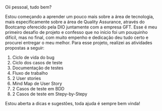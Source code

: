 
Oii pessoal, tudo bem?

Estou começando a aprender um pouco mais sobre a área de tecnologia, mais especificamente sobre a área de Quality Assurance, através do Bootcamp oferecido pela DIO juntamente com a empresa GFT.
Esse é meu primeiro desafio de projeto e confesso que no início foi um pouquinho difícil, mas no final, com muito empenho e dedicação deu tudo certo e procurei entregar o meu melhor.
Para esse projeto, realizei as atividades propostas a seguir:
1. Ciclo de vida do bug
2. Ciclo dos casos de teste
3. Documentação de testes
4. Fluxo de trabalho
5. 2 User stories
6. Mind Map de User Story
7. 2 Casos de teste em BDD
8. 2 Casos de teste em Stepy-by-Stepy

Estou aberta a dicas e sugestões, toda ajuda é sempre bem vinda!

